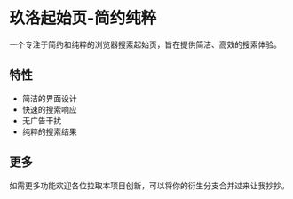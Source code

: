 # 玖洛起始页-简约纯粹

一个专注于简约和纯粹的浏览器搜索起始页，旨在提供简洁、高效的搜索体验。

## 特性

- 简洁的界面设计
- 快速的搜索响应
- 无广告干扰
- 纯粹的搜索结果

## 更多

如需更多功能欢迎各位拉取本项目创新，可以将你的衍生分支合并过来让我抄抄。